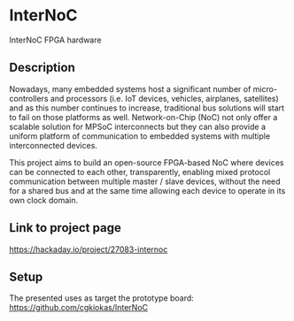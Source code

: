 # InterNoC
InterNoC FPGA hardware

## Description
Nowadays, many embedded systems host a significant number of micro-controllers and processors (i.e. IoT devices, vehicles, airplanes, satellites) and as this number continues to increase, traditional bus solutions will start to fail on those platforms as well. Network-on-Chip (NoC) not only offer a scalable solution for MPSoC interconnects but they can also provide a uniform platform of communication to embedded systems with multiple interconnected devices.

This project aims to build an open-source FPGA-based NoC where devices can be connected to each other, transparently, enabling mixed protocol communication between multiple master / slave devices, without the need for a shared bus and at the same time allowing each device to operate in its own clock domain.

## Link to project page
https://hackaday.io/project/27083-internoc

## Setup
The presented uses as target the prototype board: https://github.com/cgkiokas/InterNoC
